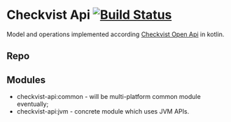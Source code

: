 # Checkvist Api [![Build Status](https://travis-ci.com/Heapy/checkvist-kotlin.svg?branch=master)](https://travis-ci.com/Heapy/checkvist-kotlin)

Model and operations implemented according [Checkvist Open Api](https://checkvist.com/auth/api) in kotlin.

## Repo

## Modules

* checkvist-api:common - will be multi-platform common module eventually;
* checkvist-api:jvm - concrete module which uses JVM APIs.

